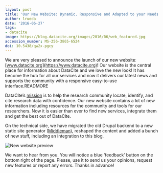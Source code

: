 ```yaml
---
layout: post
title: 'Our New Website: Dynamic, Responsive and Adapted to your Needs'
author: lrueda
date: '2016-06-27'
tags:
- datacite
image: https://blog.datacite.org/images/2016/06/web_featured.jpg
accession_number: MS-256-3865-6524
doi: 10.5438/qw2x-pgcy
---
```

We are very pleased to announce the launch of our new website: [www.datacite.org](https://www.datacite.org)! Our website is the central place for information about DataCite and we love the new look! It has become the hub for all our services and now it delivers our latest news and supports the community with a responsive easy-to-use interface.READMORE

DataCite’s [mission](http://datacite.org/mission.html) is to help the research community locate, identify, and cite research data with confidence. Our new website contains a lot of new information including resources for the community and tools for our researchers. Now it is easier than ever to find new services, integrate them and get the best out of DataCite.

On the technical side, we have migrated the old Drupal backend to a new static site generator ([Middleman](https://middlemanapp.com)), reshaped the content and added a bunch of new stuff, including an integration to this blog.

![New website preview](/images/2016/06/web_featured.jpg)

We want to hear from you. You will notice a blue ‘feedback’ button on the bottom right of the page. Please, use it to send us your opinions, request new features or report any errors. Thanks in advance!
